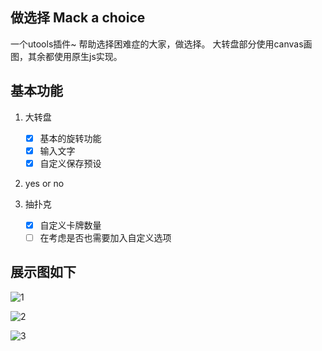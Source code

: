 ## 做选择 Mack a choice

一个utools插件~
帮助选择困难症的大家，做选择。
大转盘部分使用canvas画图，其余都使用原生js实现。

## 基本功能
1. 大转盘
   - [x] 基本的旋转功能
   - [x] 输入文字
   - [x] 自定义保存预设

2. yes or no

3. 抽扑克
   - [x] 自定义卡牌数量
   - [ ] 在考虑是否也需要加入自定义选项

## 展示图如下
![1](https://i.loli.net/2021/10/18/c5Z4nqQh3Nr7WJT.png)

![2](https://i.loli.net/2021/10/18/QEA7L9NdlkFCIuj.png)

![3](https://i.loli.net/2021/10/18/dCYi8kTW1BsGZw5.png)

